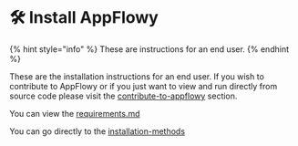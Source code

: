 # 🛠 Install AppFlowy

{% hint style="info" %}
These are instructions for an end user.
{% endhint %}

These are the installation instructions for an end user.  If you wish to contribute to AppFlowy or if you just want to view and run directly from source code please visit the [contribute-to-appflowy](../contribute-to-appflowy/ "mention") section.

You can view the [requirements.md](requirements.md "mention")

You can go directly to the [installation-methods](installation-methods/ "mention")
